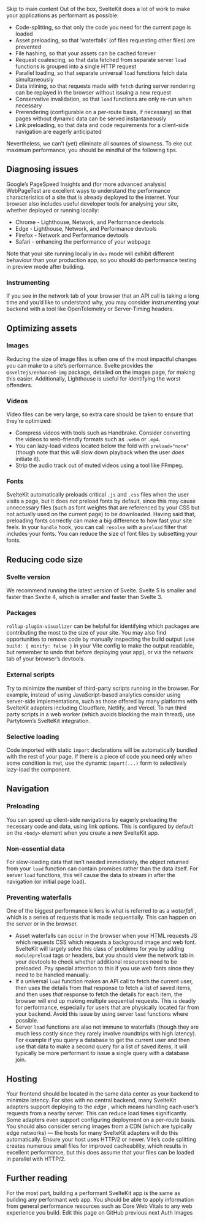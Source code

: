 Skip to main content
Out of the box, SvelteKit does a lot of work to make your applications as performant as possible:
  * Code-splitting, so that only the code you need for the current page is loaded
  * Asset preloading, so that ‘waterfalls’ (of files requesting other files) are prevented
  * File hashing, so that your assets can be cached forever
  * Request coalescing, so that data fetched from separate server `load` functions is grouped into a single HTTP request
  * Parallel loading, so that separate universal `load` functions fetch data simultaneously
  * Data inlining, so that requests made with `fetch` during server rendering can be replayed in the browser without issuing a new request
  * Conservative invalidation, so that `load` functions are only re-run when necessary
  * Prerendering (configurable on a per-route basis, if necessary) so that pages without dynamic data can be served instantaneously
  * Link preloading, so that data and code requirements for a client-side navigation are eagerly anticipated


Nevertheless, we can’t (yet) eliminate all sources of slowness. To eke out maximum performance, you should be mindful of the following tips.
## Diagnosing issues
Google’s PageSpeed Insights and (for more advanced analysis) WebPageTest are excellent ways to understand the performance characteristics of a site that is already deployed to the internet.
Your browser also includes useful developer tools for analysing your site, whether deployed or running locally:
  * Chrome - Lighthouse, Network, and Performance devtools
  * Edge - Lighthouse, Network, and Performance devtools
  * Firefox - Network and Performance devtools
  * Safari - enhancing the performance of your webpage


Note that your site running locally in `dev` mode will exhibit different behaviour than your production app, so you should do performance testing in preview mode after building.
### Instrumenting
If you see in the network tab of your browser that an API call is taking a long time and you’d like to understand why, you may consider instrumenting your backend with a tool like OpenTelemetry or Server-Timing headers.
## Optimizing assets
### Images
Reducing the size of image files is often one of the most impactful changes you can make to a site’s performance. Svelte provides the `@sveltejs/enhanced-img` package, detailed on the images page, for making this easier. Additionally, Lighthouse is useful for identifying the worst offenders.
### Videos
Video files can be very large, so extra care should be taken to ensure that they’re optimized:
  * Compress videos with tools such as Handbrake. Consider converting the videos to web-friendly formats such as `.webm` or `.mp4`.
  * You can lazy-load videos located below the fold with `preload="none"` (though note that this will slow down playback when the user _does_ initiate it).
  * Strip the audio track out of muted videos using a tool like FFmpeg.


### Fonts
SvelteKit automatically preloads critical `.js` and `.css` files when the user visits a page, but it does _not_ preload fonts by default, since this may cause unnecessary files (such as font weights that are referenced by your CSS but not actually used on the current page) to be downloaded. Having said that, preloading fonts correctly can make a big difference to how fast your site feels. In your `handle` hook, you can call `resolve` with a `preload` filter that includes your fonts.
You can reduce the size of font files by subsetting your fonts.
## Reducing code size
### Svelte version
We recommend running the latest version of Svelte. Svelte 5 is smaller and faster than Svelte 4, which is smaller and faster than Svelte 3.
### Packages
`rollup-plugin-visualizer` can be helpful for identifying which packages are contributing the most to the size of your site. You may also find opportunities to remove code by manually inspecting the build output (use `build: { minify: false }` in your Vite config to make the output readable, but remember to undo that before deploying your app), or via the network tab of your browser’s devtools.
### External scripts
Try to minimize the number of third-party scripts running in the browser. For example, instead of using JavaScript-based analytics consider using server-side implementations, such as those offered by many platforms with SvelteKit adapters including Cloudflare, Netlify, and Vercel.
To run third party scripts in a web worker (which avoids blocking the main thread), use Partytown’s SvelteKit integration.
### Selective loading
Code imported with static `import` declarations will be automatically bundled with the rest of your page. If there is a piece of code you need only when some condition is met, use the dynamic `import(...)` form to selectively lazy-load the component.
## Navigation
### Preloading
You can speed up client-side navigations by eagerly preloading the necessary code and data, using link options. This is configured by default on the `<body>` element when you create a new SvelteKit app.
### Non-essential data
For slow-loading data that isn’t needed immediately, the object returned from your `load` function can contain promises rather than the data itself. For server `load` functions, this will cause the data to stream in after the navigation (or initial page load).
### Preventing waterfalls
One of the biggest performance killers is what is referred to as a _waterfall_ , which is a series of requests that is made sequentially. This can happen on the server or in the browser.
  * Asset waterfalls can occur in the browser when your HTML requests JS which requests CSS which requests a background image and web font. SvelteKit will largely solve this class of problems for you by adding `modulepreload` tags or headers, but you should view the network tab in your devtools to check whether additional resources need to be preloaded. Pay special attention to this if you use web fonts since they need to be handled manually.
  * If a universal `load` function makes an API call to fetch the current user, then uses the details from that response to fetch a list of saved items, and then uses _that_ response to fetch the details for each item, the browser will end up making multiple sequential requests. This is deadly for performance, especially for users that are physically located far from your backend. Avoid this issue by using server `load` functions where possible.
  * Server `load` functions are also not immune to waterfalls (though they are much less costly since they rarely involve roundtrips with high latency). For example if you query a database to get the current user and then use that data to make a second query for a list of saved items, it will typically be more performant to issue a single query with a database join.


## Hosting
Your frontend should be located in the same data center as your backend to minimize latency. For sites with no central backend, many SvelteKit adapters support deploying to the _edge_ , which means handling each user’s requests from a nearby server. This can reduce load times significantly. Some adapters even support configuring deployment on a per-route basis. You should also consider serving images from a CDN (which are typically edge networks) — the hosts for many SvelteKit adapters will do this automatically.
Ensure your host uses HTTP/2 or newer. Vite’s code splitting creates numerous small files for improved cacheability, which results in excellent performance, but this does assume that your files can be loaded in parallel with HTTP/2.
## Further reading
For the most part, building a performant SvelteKit app is the same as building any performant web app. You should be able to apply information from general performance resources such as Core Web Vitals to any web experience you build.
Edit this page on GitHub
previous next
Auth Images
